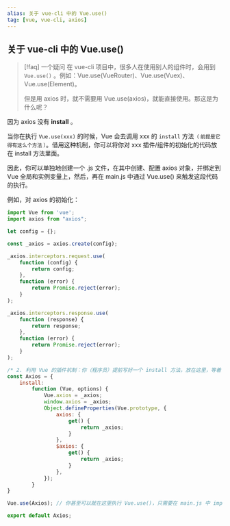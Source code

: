 ```yaml
---
alias: 关于 vue-cli 中的 Vue.use()
tag: [vue, vue-cli, axios]
---
```


## 关于 vue-cli 中的 Vue.use()

> [!faq] 一个疑问
在 vue-cli 项目中，很多人在使用别人的组件时，会用到 `Vue.use()` 。例如：Vue.use(VueRouter)、Vue.use(Vuex)、Vue.use(Element)。
> 
> 但是用 axios 时，就不需要用 Vue.use(axios)，就能直接使用。那这是为什么呢？

因为 axios 没有 **install** 。

当你在执行 `Vue.use(xxx)` 的时候，Vue 会去调用 xxx 的 `install` 方法<small>（ 前提是它得有这么个方法 ）</small>。借用这种机制，你可以将你对 xxx 插件/组件的初始化的代码放在 install 方法里面。

因此，你可以单独地创建一个 .js 文件，在其中创建、配置 axios 对象，并绑定到 Vue 全局和实例变量上，然后，再在 main.js 中通过 Vue.use() 来触发这段代码的执行。


例如，对 axios 的初始化：

```js
import Vue from 'vue';
import axios from "axios";

let config = {};

const _axios = axios.create(config);

_axios.interceptors.request.use(
    function (config) {
        return config;
    },
    function (error) {
        return Promise.reject(error);
    }
);

_axios.interceptors.response.use(
    function (response) {
        return response;
    },
    function (error) {
        return Promise.reject(error);
    }
);

/* 2. 利用 Vue 的插件机制：你（程序员）提前写好一个 install 方法，放在这里，等着 Vue 来调用。*/
const Axios = {
    install:
        function (Vue, options) {
            Vue.axios = _axios;
            window.axios = _axios;
            Object.defineProperties(Vue.prototype, {
                axios: {
                    get() {
                        return _axios;
                    }
                },
                $axios: {
                    get() {
                        return _axios;
                    }
                },
            });
        }
}

Vue.use(Axios); // 你甚至可以就在这里执行 Vue.use()，只需要在 main.js 中 import 这个配置 js 即可。

export default Axios;
```


